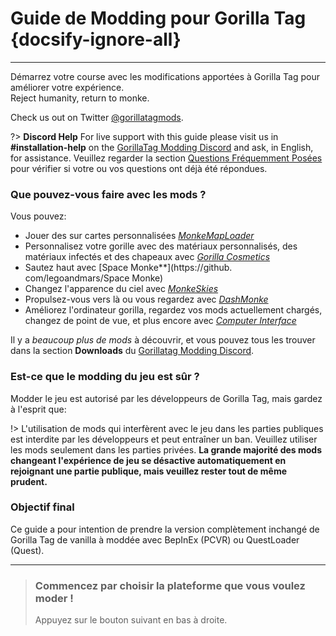 # Guide de Modding pour Gorilla Tag {docsify-ignore-all}
---
Démarrez votre course avec les modifications apportées à Gorilla Tag pour améliorer votre expérience.  
Reject humanity, return to monke.

Check us out on Twitter [@gorillatagmods](https://twitter.com/gorillatagmods).

<!-- <div class="horizontal bordered" data-ea-publisher="gorillatagmodding-burrito-software" data-ea-type="image" data-ea-manual="true" id="introduction"></div> -->
<!-- Guide Page Ad -->
<ins class="adsbygoogle"
     style="display:block"
     data-ad-client="ca-pub-1965221367974935"
     data-ad-slot="2604239380"
     data-ad-format="auto"
     data-full-width-responsive="true"></ins>

?> **Discord Help** For live support with this guide please visit us in **#installation-help** on the [GorillaTag Modding Discord](https://discord.gg/b2MhDBAzTv) and ask, in English, for assistance. Veuillez regarder la section [Questions Fréquemment Posées](faq) pour vérifier si votre ou vos questions ont déjà été répondues.

### Que pouvez-vous faire avec les mods ?

Vous pouvez:
- Jouer des sur cartes personnalisées [*MonkeMapLoader*](https://monkemaphub.com/)
- Personnalisez votre gorille avec des matériaux personnalisés, des matériaux infectés et des chapeaux avec [*Gorilla Cosmetics*](https://github.com/legoandmars/GorillaCosmetics)
- Sautez haut avec [Space Monke**](https://github. com/legoandmars/Space Monke)
- Changez l'apparence du ciel avec [*MonkeSkies*](https://github.com/Raemien/MonkeSkies)
- Propulsez-vous vers là ou vous regardez avec [*DashMonke*](https://github.com/TrueTamashii/DashMonke)
- Améliorez l'ordinateur gorilla, regardez vos mods actuellement chargés, changez de point de vue, et plus encore avec [*Computer Interface*](https://github.com/ToniMacaroni/ComputerInterface)

Il y a *beaucoup plus de mods* à découvrir, et vous pouvez tous les trouver dans la section **Downloads** du [Gorillatag Modding Discord](https://discord.gg/b2MhDBAzTv).

### Est-ce que le modding du jeu est sûr ?

Modder le jeu est autorisé par les développeurs de Gorilla Tag, mais gardez à l'esprit que:

!> L'utilisation de mods qui interfèrent avec le jeu dans les parties publiques est interdite par les développeurs et peut entraîner un ban. Veuillez utiliser les mods seulement dans les parties privées. **La grande majorité des mods changeant l'expérience de jeu se désactive automatiquement en rejoignant une partie publique, mais veuillez rester tout de même prudent.**

### Objectif final

Ce guide a pour intention de prendre la version complètement inchangé de Gorilla Tag de vanilla à moddée avec BepInEx (PCVR) ou QuestLoader (Quest).

---
>
> ### Commencez par choisir la plateforme que vous voulez moder !
> 
> Appuyez sur le bouton suivant en bas à droite.
